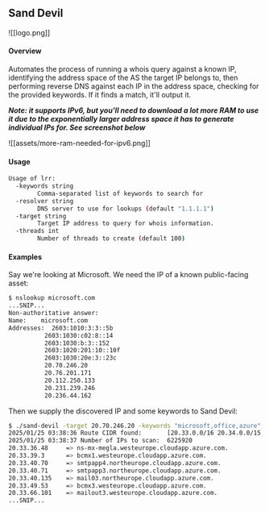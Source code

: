 ## Sand Devil

![[logo.png]]

#### Overview

Automates the process of running a whois query against a known IP, identifying the address space of the AS the target IP belongs to, then performing reverse DNS against each IP in the address space, checking for the provided keywords. If it finds a match, it'll output it.

***Note: it supports IPv6, but you'll need to download a lot more RAM to use it due to the exponentially larger address space it has to generate individual IPs for. See screenshot below***

![[assets/more-ram-needed-for-ipv6.png]]

#### Usage

```bash
Usage of lrr:
  -keywords string
        Comma-separated list of keywords to search for
  -resolver string
        DNS server to use for lookups (default "1.1.1.1")
  -target string
        Target IP address to query for whois information.
  -threads int
        Number of threads to create (default 100)
```

#### Examples

Say we're looking at Microsoft. We need the IP of a known public-facing asset:

```bash
$ nslookup microsoft.com
...SNIP...
Non-authoritative answer:
Name:    microsoft.com
Addresses:  2603:1010:3:3::5b
          2603:1030:c02:8::14
          2603:1030:b:3::152
          2603:1020:201:10::10f
          2603:1030:20e:3::23c
          20.70.246.20
          20.76.201.171
          20.112.250.133
          20.231.239.246
          20.236.44.162
```

Then we supply the discovered IP and some keywords to Sand Devil:

```bash
$ ./sand-devil -target 20.70.246.20 -keywords "microsoft,office,azure" 
2025/01/25 03:38:36 Route CIDR found:       [20.33.0.0/16 20.34.0.0/15 20.36.0.0/14 20.40.0.0/13 20.48.0.0/12 20.64.0.0/10]
2025/01/25 03:38:37 Number of IPs to scan:  6225920
20.33.36.48     => ns-mx-megla.westeurope.cloudapp.azure.com.
20.33.39.3      => bcmx1.westeurope.cloudapp.azure.com.
20.33.40.70     => smtpapp4.northeurope.cloudapp.azure.com.
20.33.40.71     => smtpapp3.northeurope.cloudapp.azure.com.
20.33.40.135    => mail03.northeurope.cloudapp.azure.com.
20.33.49.53     => bcmx3.westeurope.cloudapp.azure.com.
20.33.66.101    => mailout3.westeurope.cloudapp.azure.com.
...SNIP...
```